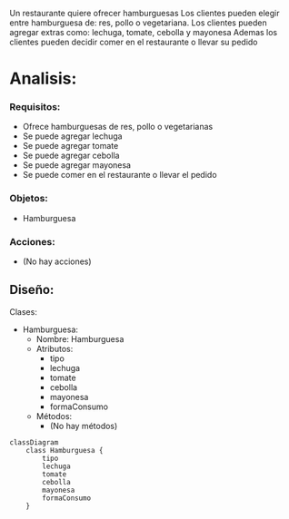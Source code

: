 Un restaurante quiere ofrecer hamburguesas
Los clientes pueden elegir entre hamburguesa de: res, pollo
o vegetariana.
Los clientes pueden agregar extras como: lechuga, tomate, 
cebolla y mayonesa
Ademas los clientes pueden decidir comer en el restaurante 
o llevar su pedido

# Analisis: 

### Requisitos: 
- Ofrece hamburguesas de res, pollo o vegetarianas
- Se puede agregar lechuga
- Se puede agregar tomate
- Se puede agregar cebolla
- Se puede agregar mayonesa
- Se puede comer en el restaurante o llevar el pedido 

### Objetos: 
- Hamburguesa

### Acciones:
- (No hay acciones)

## Diseño:

Clases:
- Hamburguesa:
    - Nombre: Hamburguesa
    - Atributos:
        - tipo
        - lechuga
        - tomate
        - cebolla
        - mayonesa
        - formaConsumo
    - Métodos:
        - (No hay métodos)

```mermaid
classDiagram
    class Hamburguesa {
        tipo
        lechuga
        tomate
        cebolla
        mayonesa
        formaConsumo
    }
```